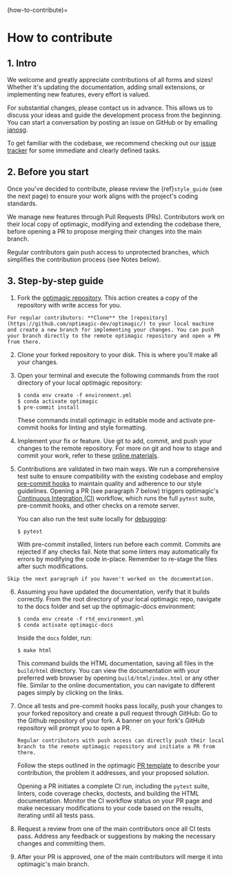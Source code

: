 (how-to-contribute)=

# How to contribute

## 1. Intro

We welcome and greatly appreciate contributions of all forms and sizes! Whether it's
updating the documentation, adding small extensions, or implementing new features, every
effort is valued.

For substantial changes, please contact us in advance. This allows us to discuss your
ideas and guide the development process from the beginning. You can start a conversation
by posting an issue on GitHub or by emailing [janosg](https://github.com/janosg).

To get familiar with the codebase, we recommend checking out our
[issue tracker](https://github.com/optimagic-dev/optimagic/issues) for some immediate
and clearly defined tasks.

## 2. Before you start

Once you've decided to contribute, please review the {ref}`style_guide` (see the next
page) to ensure your work aligns with the project's coding standards.

We manage new features through Pull Requests (PRs). Contributors work on their local
copy of optimagic, modifying and extending the codebase there, before opening a PR to
propose merging their changes into the main branch.

Regular contributors gain push access to unprotected branches, which simplifies the
contribution process (see Notes below).

## 3. Step-by-step guide

1. Fork the [optimagic repository](https://github.com/optimagic-dev/optimagic/). This
   action creates a copy of the repository with write access for you.

```{note}
For regular contributors: **Clone** the [repository](https://github.com/optimagic-dev/optimagic/) to your local machine and create a new branch for implementing your changes. You can push your branch directly to the remote optimagic repository and open a PR from there.
```

2. Clone your forked repository to your disk. This is where you'll make all your
   changes.

1. Open your terminal and execute the following commands from the root directory of your
   local optimagic repository:

   ```console
   $ conda env create -f environment.yml
   $ conda activate optimagic
   $ pre-commit install
   ```

   These commands install optimagic in editable mode and activate pre-commit hooks for
   linting and style formatting.

1. Implement your fix or feature. Use git to add, commit, and push your changes to the
   remote repository. For more on git and how to stage and commit your work, refer to
   these
   [online materials](https://effective-programming-practices.vercel.app/git/staging/objectives_materials.html).

1. Contributions are validated in two main ways. We run a comprehensive test suite to
   ensure compatibility with the existing codebase and employ
   [pre-commit hooks](https://effective-programming-practices.vercel.app/git/pre_commits/objectives_materials.html)
   to maintain quality and adherence to our style guidelines. Opening a PR (see
   paragraph 7 below) triggers optimagic's
   [Continuous Integration (CI)](https://docs.github.com/en/actions/automating-builds-and-tests/about-continuous-integration)
   workflow, which runs the full `pytest` suite, pre-commit hooks, and other checks on a
   remote server.

   You can also run the test suite locally for
   [debugging](https://effective-programming-practices.vercel.app/debugging/pdbp/objectives_materials.html):

   ```console
   $ pytest
   ```

   With pre-commit installed, linters run before each commit. Commits are rejected if
   any checks fail. Note that some linters may automatically fix errors by modifying the
   code in-place. Remember to re-stage the files after such modifications.

```{tip}
Skip the next paragraph if you haven't worked on the documentation.
```

6. Assuming you have updated the documentation, verify that it builds correctly. From
   the root directory of your local optimagic repo, navigate to the docs folder and set
   up the optimagic-docs environment:

   ```console
   $ conda env create -f rtd_environment.yml
   $ conda activate optimagic-docs
   ```

   Inside the `docs` folder, run:

   ```console
   $ make html
   ```

   This command builds the HTML documentation, saving all files in the `build/html`
   directory. You can view the documentation with your preferred web browser by opening
   `build/html/index.html` or any other file. Similar to the online documentation, you
   can navigate to different pages simply by clicking on the links.

1. Once all tests and pre-commit hooks pass locally, push your changes to your forked
   repository and create a pull request through GitHub: Go to the Github repository of
   your fork. A banner on your fork's GitHub repository will prompt you to open a PR.

   ```{note}
   Regular contributors with push access can directly push their local branch to the remote optimagic repository and initiate a PR from there.
   ```

   Follow the steps outlined in the optimagic
   [PR template](https://github.com/optimagic-dev/optimagic/blob/main/.github/PULL_REQUEST_TEMPLATE/pull_request_template.md)
   to describe your contribution, the problem it addresses, and your proposed solution.

   Opening a PR initiates a complete CI run, including the `pytest` suite, linters, code
   coverage checks, doctests, and building the HTML documentation. Monitor the CI
   workflow status on your PR page and make necessary modifications to your code based
   on the results, iterating until all tests pass.

1. Request a review from one of the main contributors once all CI tests pass. Address
   any feedback or suggestions by making the necessary changes and committing them.

1. After your PR is approved, one of the main contributors will merge it into
   optimagic's main branch.
